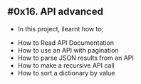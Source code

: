 #0x16. API advanced
-------------------------------------------------------------------------
* In this project, ilearnt how to;
- How to Read API Documentation
- How to use an API with pagination
- How to parse JSON results from an API
- How to make a recursive API call
- How to sort a dictionary by value

